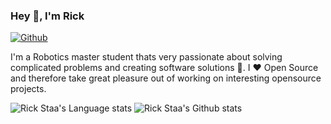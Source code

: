 ### Hey 👋, I'm Rick

[![Github](https://img.shields.io/github/followers/rickstaa?label=Follow&style=social)](https://github.com/rickstaa)

I'm a Robotics master student thats very passionate about solving complicated problems and creating software solutions :robot:. I :heart: Open Source and therefore take great pleasure out of working on interesting opensource projects.

![Rick Staa's Language stats](https://github-readme-stats-git-develop-master-rickstaa.vercel.app/api/top-langs/?username=rickstaa&layout=compact&langs_count=10&hide_border=1&role=OWNER,COLLABORATOR)
![Rick Staa's Github stats](https://github-readme-stats-git-develop-master-rickstaa.vercel.app/api?username=rickstaa&show_icons=true&count_private=true&line_height=28&hide_border=1&include_all_commits=true&card_width=440&role=OWNER,COLLABORATOR)
